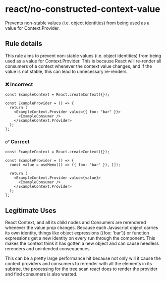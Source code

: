 # react/no-constructed-context-value

<!-- end auto-generated rule header -->

Prevents non-stable values (i.e. object identities) from being used as a value for Context.Provider.

## Rule details

This rule aims to prevent non-stable values (i.e. object identities) from being used as a value for Context.Provider. This is because React will re-render all consumers of a context whenever the context value changes, and if the value is not stable, this can lead to unnecessary re-renders.

### ❌ Incorrect

```tsx
const ExampleContext = React.createContext({});

const ExampleProvider = () => {
  return (
    <ExampleContext.Provider value={{ foo: "bar" }}>
      <ExampleConsumer />
    </ExampleContext.Provider>
  );
};
```

### ✅ Correct

```tsx
const ExampleContext = React.createContext({});

const ExampleProvider = () => {
  const value = useMemo(() => ({ foo: "bar" }), []);

  return (
    <ExampleContext.Provider value={value}>
      <ExampleConsumer />
    </ExampleContext.Provider>
  );
};
```

## Legitimate Uses

React Context, and all its child nodes and Consumers are rerendered whenever the value prop changes. Because each Javascript object carries its own identity, things like object expressions ({foo: 'bar'}) or function expressions get a new identity on every run through the component. This makes the context think it has gotten a new object and can cause needless rerenders and unintended consequences.

This can be a pretty large performance hit because not only will it cause the context providers and consumers to rerender with all the elements in its subtree, the processing for the tree scan react does to render the provider and find consumers is also wasted.

